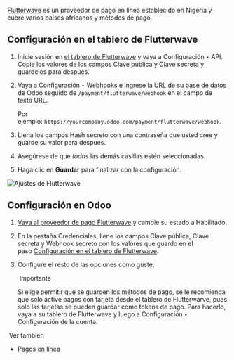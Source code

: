 [Flutterwave](https://flutterwave.com/) es un proveedor de pago en línea establecido en Nigeria y cubre varios países africanos y métodos de pago.

## Configuración en el tablero de Flutterwave[](https://www.odoo.com/documentation/17.0/es/applications/finance/payment_providers/flutterwave.html#configuration-on-flutterwave-dashboard "Enlazar permanentemente con este título")

1. Inicie sesión en [el tablero de Flutterwave](https://dashboard.flutterwave.com/) y vaya a Configuración ‣ API. Copie los valores de los campos Clave pública y Clave secreta y guárdelos para después.
    
2. Vaya a Configuración ‣ Webhooks e ingrese la URL de su base de datos de Odoo seguido de `/payment/flutterwave/webhook` en el campo de texto URL.
    
    Por ejemplo: `https://yourcompany.odoo.com/payment/flutterwave/webhook`.
    
3. Llena los campos Hash secreto con una contraseña que usted cree y guarde su valor para después.
    
4. Asegúrese de que _todas_ las demás casillas estén seleccionadas.
    
5. Haga clic en **Guardar** para finalizar con la configuración.
    

![Ajustes de Flutterwave](https://www.odoo.com/documentation/17.0/es/_images/flutterwave-settings.png)

## Configuración en Odoo[](https://www.odoo.com/documentation/17.0/es/applications/finance/payment_providers/flutterwave.html#configuration-on-odoo "Enlazar permanentemente con este título")

1. [Vaya al proveedor de pago Flutterwave](https://www.odoo.com/documentation/17.0/es/applications/finance/payment_providers.html#payment-providers-add-new) y cambie su estado a Habilitado.
    
2. En la pestaña Credenciales, llene los campos Clave pública, Clave secreta y Webhook secreto con los valores que guardo en el paso [Configuración en el tablero de Flutterwave](https://www.odoo.com/documentation/17.0/es/applications/finance/payment_providers/flutterwave.html#payment-providers-flutterwave-configure-dashboard).
    
3. Configure el resto de las opciones como guste.
    
     Importante
    
    Si elige permitir que se guarden los métodos de pago, se le recomienda que solo active pagos con tarjeta desde el tablero de Flutterwarve, pues solo las tarjetas se pueden guardar como tokens de pago. Para hacerlo, vaya a su tablero de Flutterwave y luego a Configuración ‣ Configuración de la cuenta.
    

 Ver también

- [Pagos en línea](https://www.odoo.com/documentation/17.0/es/applications/finance/payment_providers.html)